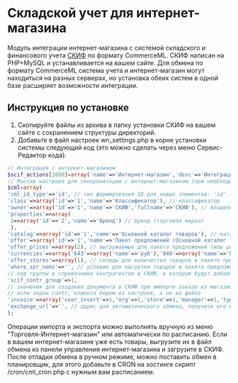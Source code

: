 # Складской учет для интернет-магазина
Модуль интеграции интернет-магазина с системой складского и финансового учета <a href="https://www.webnice.biz/online-scif/" target="_blank">СКИФ</a> по формату CommerceML.
СКИФ написан на PHP+MySQL и устанавливается на вашем сайте. Для обмена по формату CommerceML система учета и интернет-магазин могут находиться на разных серверах, но установка обеих систем в одной базе расширяет возможности интеграции.
## Инструкция по установке
1. Скопируйте файлы из архива в папку установки СКИФ на вашем сайте с сохранением структуры директорий.
2. Добавьте в файл настроек wn_settings.php в корне установки системы следующий код (это можно сделать через меню Сервис-Редактор кода):
```php
// Интеграция с интернет-магазином
$scif_actions[2090]=array('name'=>'Интернет-магазин','desc'=>'Интеграция с интернет-магазином по CommerceML','file'=>'cml','menu'=>3);
// Массив настроек для синхронизации с интернет-магазином (при необходимости, замените в массиве ID на GUID)
$cml=array(
'cml_id_type'=>'id', // тип формирования ID для новых элементов: 'id' - числовой код=ID элемента СКИФ или 'uuid()' - GUID
'class'=>array('id'=>'1','name'=>'Классификатор'), // классификатор
'owner'=>array('id'=>'1','name'=>'СКИФ','fullname'=>'СКИФ'), // владелец
'properties'=>array(
 2=>array('id'=>'2','name'=>'Бренд') // бренд (торговая марка)
 ),
'catalog'=>array('id'=>'1','name'=>'Основной каталог товаров'), // каталог
'offer'=>array('id'=>'1','name'=>'Пакет предложений (Основной каталог товаров)'), // пакет предложений
'offer_prices'=>array(2), // выгружаемые для пакета предложений типы цен
'currencies'=>array('643'=>array('name'=>'руб'),'840'=>array('name'=>'USD'),'978'=>array('name'=>'EUR'),'980'=>array('name'=>'грн')),
'offer_stores'=>array(1), // склады для количества товаров в пакете предложений
'where_spr_noms'=>'', // условие для выгрузки товаров и пакета предложений, например, n.store1>0 или n.parent IN (1,2)
// код группы в справочнике контрагентов в СКИФ, в которую будут добавляться покупатели интернет-магазина
'scif_contr_group'=>1,
// значения для создания документа в СКИФ при импорте заказа из магазина
// если задан contr, клиента берем из настроек, а не из файла
'invoice'=>array('user_insert'=>1,'org'=>1,'store'=>1,'manager'=>1,'type'=>2,'price_type'=>2),
'exchange_url'=>'', // адрес для автоматического обмена, получите его в панели управления CMS интернет-магазина
);
```
Операции импорта и экспорта можно выполнять вручную из меню "Торговля-Интернет-магазин" или автоматически по расписанию.
Если в вашем интернет-магазине уже есть товары, выгрузите их в файл обмена из панели управления интернет-магазина и загрузите в СКИФ.
После отладки обмена в ручном режиме, можно поставить обмен в планировщик, для этого добавьте в CRON на хостинге скрипт /cron/cml_cron.php с нужным вам расписанием.